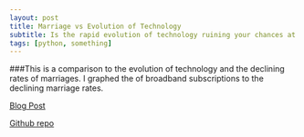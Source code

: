 ```yaml
---
layout: post
title: Marriage vs Evolution of Technology
subtitle: Is the rapid evolution of technology ruining your chances at love?
tags: [python, something]
---
```

###This is a comparison to the evolution of technology and the declining rates of marriages. I graphed the of broadband subscriptions to the declining marriage rates. 

[Blog Post](https://medium.com/@jordanhensiek3d/marriage-vs-technology-6dd81be9aaba?sk=89786b625fcaaef465322737f4a16a29)

[Github repo](https://github.com/FancyFun/FancyFun/blob/master/PROJECT.ipynb)
